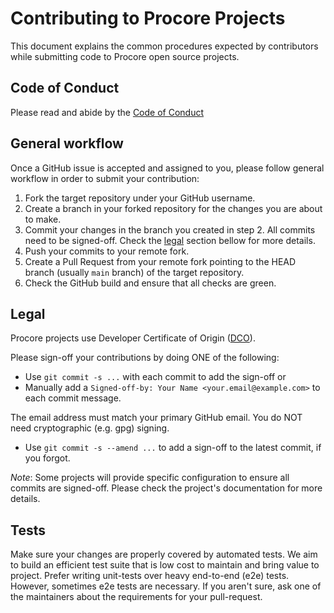# Contributing to Procore Projects

This document explains the common procedures expected by contributors while submitting code to Procore open source projects.

## Code of Conduct

Please read and abide by the [Code of Conduct](CODE_OF_CONDUCT.md)

## General workflow

Once a GitHub issue is accepted and assigned to you, please follow general workflow in order to submit your contribution:

1. Fork the target repository under your GitHub username.
2. Create a branch in your forked repository for the changes you are about to make.
3. Commit your changes in the branch you created in step 2. All commits need to be signed-off. Check the [legal](#legal) section bellow for more details.
4. Push your commits to your remote fork.
5. Create a Pull Request from your remote fork pointing to the HEAD branch (usually `main` branch) of the target repository.
6. Check the GitHub build and ensure that all checks are green.

## Legal

Procore projects use Developer Certificate of Origin ([DCO](https://GitHub.com/apps/dco/)).

Please sign-off your contributions by doing ONE of the following:

* Use `git commit -s ...` with each commit to add the sign-off or
* Manually add a `Signed-off-by: Your Name <your.email@example.com>` to each commit message.

The email address must match your primary GitHub email. You do NOT need cryptographic (e.g. gpg) signing.

* Use `git commit -s --amend ...` to add a sign-off to the latest commit, if you forgot.

*Note*: Some projects will provide specific configuration to ensure all commits are signed-off. Please check the project's documentation for more details.

## Tests

Make sure your changes are properly covered by automated tests. We aim to build an efficient test suite that is low cost to maintain and bring value to project. Prefer writing unit-tests over heavy end-to-end (e2e) tests. However, sometimes e2e tests are necessary. If you aren't sure, ask one of the maintainers about the requirements for your pull-request.

